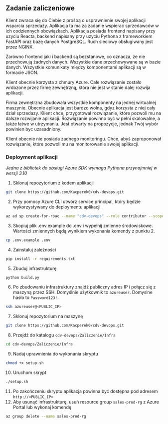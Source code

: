 ## Zadanie zaliczeniowe
Klient zwraca się do Ciebie z prośbą o usprawnienie swojej aplikacji wsparcia sprzedaży. Aplikacja ta ma za zadanie wspierać sprzedawców w ich codziennych obowiązkach. Aplikacja posiada frontend napisany przy uzyciu Reacta, backend napisany przy uzyciu Pythona z frameworkiem FastAPI oraz bazę danych PostgreSQL. Ruch sieciowy obsługiwany jest przez NGINX.

Zarówno frontend jaki i backend są bezstanowe, co oznacza, że nie przechowują żadnych danych. Wszystkie dane przechowywane są w bazie danych. Wszystkie komunikaty między komponentami aplikacji są w formacie JSON.

Klient obecnie korzysta z chmury Azure. Całe rozwiązanie zostało wrdozone przez firmę zewnętrzną, która nie jest w stanie dalej rozwija aplikacji.

Firma zewnętrzna zbudowała wszystkie komponenty na jednej wirtualnej maszynie. Obecnie aplikacja jest bardzo wolna, gdyz korzysta z niej cały dział sprzedazy. Klient chce, przygotował rozwiązanie, które pozwoli mu na dalsze rozwijanie aplikacji. Rozwiązanie powinno być w pełni skalowalne, a także łatwe w utrzymaniu. Jest otwarty na propozycje, jednak Twój wybór powinien byc uzasadniony.

Klient obecnie nie posiada zadnego monitoringu. Chce, abyś zaproponował rozwiązanie, które pozwoli mu na monitorowanie swojej aplikacji.

### Deployment aplikacji
*Jedna z bibliotek do obsługi Azure SDK wymaga Pythona przynajmniej w wersji 3.10*

1. Sklonuj repozytorium z kodem aplikacji
```bash
git clone https://github.com/Kacperek0/cdv-devops.git
```
2. Przy pomocy Azure CLI utwórz service principal, który będzie wykorzystywany do deploymentu aplikacji
```bash
az ad sp create-for-rbac --name "cdv-devops" --role contributor --scopes /subscriptions/<SUBSCRIPTION_ID>
```
3. Skopiuj plik .env.example do .env i wypełnij zmienne środowiskowe. Wartości zmiennych będą wynikiem wykonania komendy z punktu 2.
```bash
cp .env.example .env
```
4. Zainstaluj zależności
```bash
pip install -r requirements.txt
```
5. Zbuduj infrastrukturę
```bash
python build.py
```
6. Po zbudowaniu infrastruktury znajdź publiczny adres IP i połącz się z maszyną przez SSH. Domyślnie użytkownik to `azureuser`. Domyslne hasło to `Password123!`.
```bash
ssh azureuser@<PUBLIC_IP>
```
7. Sklonuj repozytorium na maszynę
```bash
git clone https://github.com/Kacperek0/cdv-devops.git
```
8. Przejdź do katalogu `cdv-devops/Zaliczenie/Infra`
```bash
cd cdv-devops/Zaliczenie/Infra
```
9. Nadaj uprawnienia do wykonania skryptu
```bash
chmod +x setup.sh
```
10. Uruchom skrypt
```bash
./setup.sh
```
11. Po zakończeniu skryptu aplikacja powinna być dostępna pod adresem `http://<PUBLIC_IP>`
12. Aby usunąć infrastrukturę, usuń resource group `sales-prod-rg` z Azure Portal lub wykonaj komendę
```bash
az group delete --name sales-prod-rg
```
